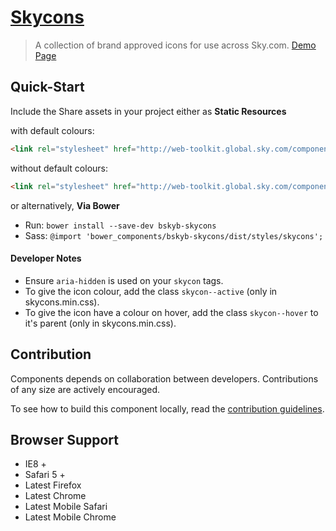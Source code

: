 [Skycons](http://skyglobal.github.io/skycons/) 
========================

> A collection of brand approved icons for use across Sky.com.  [Demo Page](http://skyglobal.github.io/skycons/)

## Quick-Start

Include the Share assets in your project either as **Static Resources** 

with default colours:
```html
<link rel="stylesheet" href="http://web-toolkit.global.sky.com/components/skycons/0.3.4/styles/skycons.min.css" />
```

without default colours:
```html
<link rel="stylesheet" href="http://web-toolkit.global.sky.com/components/skycons/0.3.4/styles/skycons-core.min.css" />
```

or alternatively, **Via Bower**

 * Run: `bower install --save-dev bskyb-skycons`
 * Sass: `@import 'bower_components/bskyb-skycons/dist/styles/skycons';`


#### Developer Notes

  * Ensure `aria-hidden` is used on your `skycon` tags.
  * To give the icon colour, add the class `skycon--active` (only in skycons.min.css).
  * To give the icon have a colour on hover, add the class `skycon--hover` to it's parent (only in skycons.min.css).


## Contribution

Components depends on collaboration between developers. Contributions of any size are actively encouraged.

To see how to build this component locally, read the [contribution guidelines](CONTRIBUTING.md).

## Browser Support

 * IE8 +
 * Safari 5 +
 * Latest Firefox
 * Latest Chrome
 * Latest Mobile Safari
 * Latest Mobile Chrome
